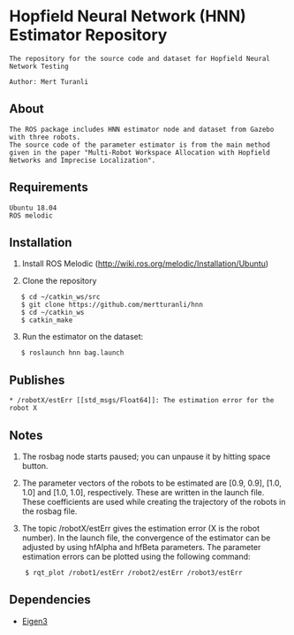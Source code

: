# Hopfield Neural Network (HNN) Estimator Repository
    The repository for the source code and dataset for Hopfield Neural Network Testing
    
    Author: Mert Turanli

## About
    The ROS package includes HNN estimator node and dataset from Gazebo with three robots. 
    The source code of the parameter estimator is from the main method given in the paper "Multi-Robot Workspace Allocation with Hopfield Networks and Imprecise Localization".

## Requirements
    Ubuntu 18.04
    ROS melodic

## Installation
1. Install ROS Melodic (http://wiki.ros.org/melodic/Installation/Ubuntu)

2. Clone the repository 
```
   $ cd ~/catkin_ws/src
   $ git clone https://github.com/mertturanli/hnn
   $ cd ~/catkin_ws
   $ catkin_make
```
3. Run the estimator on the dataset:
```
   $ roslaunch hnn bag.launch 
```

## Publishes
```
* /robotX/estErr [[std_msgs/Float64]]: The estimation error for the robot X
```

## Notes
1. The rosbag node starts paused; you can unpause it by hitting space button.

2. The parameter vectors of the robots to be estimated are [0.9, 0.9], [1.0, 1.0] and [1.0, 1.0], respectively. These are written in the launch file. These coefficients are used while creating the trajectory of the robots in the rosbag file.

3. The topic /robotX/estErr gives the estimation error (X is the robot number). In the launch file, the convergence of the estimator can be adjusted by using hfAlpha and hfBeta parameters.
The parameter estimation errors can be plotted using the following command:
```
    $ rqt_plot /robot1/estErr /robot2/estErr /robot3/estErr 
```

## Dependencies
*  [Eigen3](http://eigen.tuxfamily.org/)
